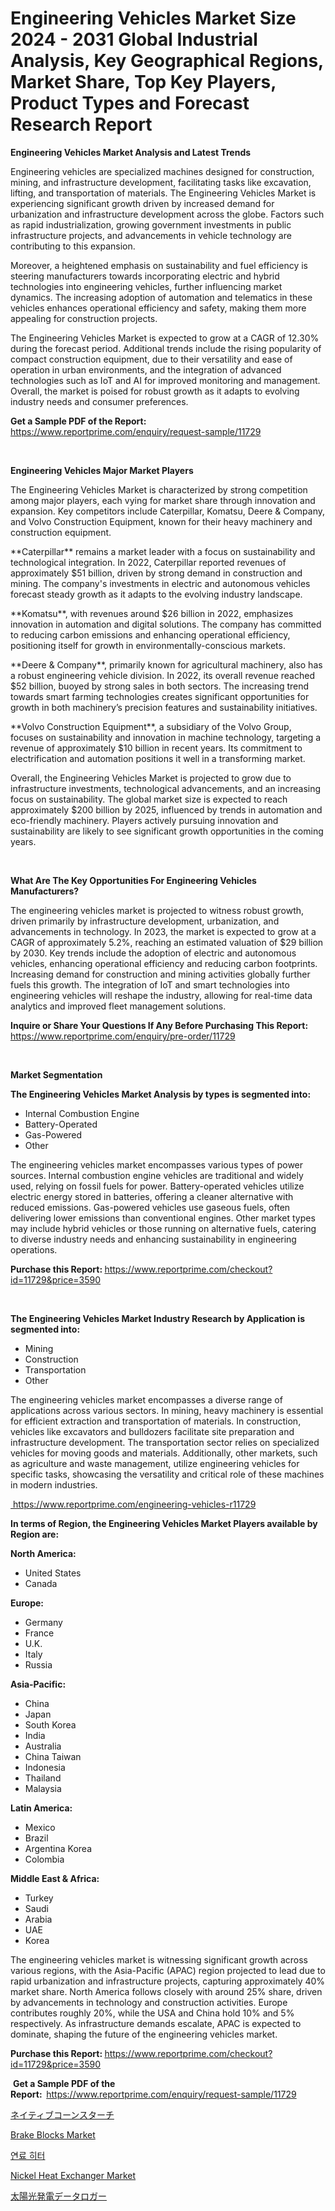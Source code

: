 <p><h1>Engineering Vehicles Market Size 2024 - 2031 Global Industrial Analysis, Key Geographical Regions, Market Share, Top Key Players, Product Types and Forecast Research Report</h1></p><p><strong>Engineering Vehicles Market Analysis and Latest Trends</strong></p>
<p><p>Engineering vehicles are specialized machines designed for construction, mining, and infrastructure development, facilitating tasks like excavation, lifting, and transportation of materials. The Engineering Vehicles Market is experiencing significant growth driven by increased demand for urbanization and infrastructure development across the globe. Factors such as rapid industrialization, growing government investments in public infrastructure projects, and advancements in vehicle technology are contributing to this expansion.</p><p>Moreover, a heightened emphasis on sustainability and fuel efficiency is steering manufacturers towards incorporating electric and hybrid technologies into engineering vehicles, further influencing market dynamics. The increasing adoption of automation and telematics in these vehicles enhances operational efficiency and safety, making them more appealing for construction projects.</p><p>The Engineering Vehicles Market is expected to grow at a CAGR of 12.30% during the forecast period. Additional trends include the rising popularity of compact construction equipment, due to their versatility and ease of operation in urban environments, and the integration of advanced technologies such as IoT and AI for improved monitoring and management. Overall, the market is poised for robust growth as it adapts to evolving industry needs and consumer preferences.</p></p>
<p><strong>Get a Sample PDF of the Report:&nbsp;</strong> <a href="https://www.reportprime.com/enquiry/request-sample/11729">https://www.reportprime.com/enquiry/request-sample/11729</a></p>
<p>&nbsp;</p>
<p><strong>Engineering Vehicles Major Market Players</strong></p>
<p><p>The Engineering Vehicles Market is characterized by strong competition among major players, each vying for market share through innovation and expansion. Key competitors include Caterpillar, Komatsu, Deere & Company, and Volvo Construction Equipment, known for their heavy machinery and construction equipment. </p><p>**Caterpillar** remains a market leader with a focus on sustainability and technological integration. In 2022, Caterpillar reported revenues of approximately $51 billion, driven by strong demand in construction and mining. The company's investments in electric and autonomous vehicles forecast steady growth as it adapts to the evolving industry landscape.</p><p>**Komatsu**, with revenues around $26 billion in 2022, emphasizes innovation in automation and digital solutions. The company has committed to reducing carbon emissions and enhancing operational efficiency, positioning itself for growth in environmentally-conscious markets.</p><p>**Deere & Company**, primarily known for agricultural machinery, also has a robust engineering vehicle division. In 2022, its overall revenue reached $52 billion, buoyed by strong sales in both sectors. The increasing trend towards smart farming technologies creates significant opportunities for growth in both machinery’s precision features and sustainability initiatives.</p><p>**Volvo Construction Equipment**, a subsidiary of the Volvo Group, focuses on sustainability and innovation in machine technology, targeting a revenue of approximately $10 billion in recent years. Its commitment to electrification and automation positions it well in a transforming market.</p><p>Overall, the Engineering Vehicles Market is projected to grow due to infrastructure investments, technological advancements, and an increasing focus on sustainability. The global market size is expected to reach approximately $200 billion by 2025, influenced by trends in automation and eco-friendly machinery. Players actively pursuing innovation and sustainability are likely to see significant growth opportunities in the coming years.</p></p>
<p>&nbsp;</p>
<p><strong>What Are The Key Opportunities For Engineering Vehicles Manufacturers?</strong></p>
<p><p>The engineering vehicles market is projected to witness robust growth, driven primarily by infrastructure development, urbanization, and advancements in technology. In 2023, the market is expected to grow at a CAGR of approximately 5.2%, reaching an estimated valuation of $29 billion by 2030. Key trends include the adoption of electric and autonomous vehicles, enhancing operational efficiency and reducing carbon footprints. Increasing demand for construction and mining activities globally further fuels this growth. The integration of IoT and smart technologies into engineering vehicles will reshape the industry, allowing for real-time data analytics and improved fleet management solutions.</p></p>
<p><strong>Inquire or Share Your Questions If Any Before Purchasing This Report:</strong> <a href="https://www.reportprime.com/enquiry/pre-order/11729">https://www.reportprime.com/enquiry/pre-order/11729</a></p>
<p>&nbsp;</p>
<p><strong>Market Segmentation</strong></p>
<p><strong>The Engineering Vehicles Market Analysis by types is segmented into:</strong></p>
<p><ul><li>Internal Combustion Engine</li><li>Battery-Operated</li><li>Gas-Powered</li><li>Other</li></ul></p>
<p><p>The engineering vehicles market encompasses various types of power sources. Internal combustion engine vehicles are traditional and widely used, relying on fossil fuels for power. Battery-operated vehicles utilize electric energy stored in batteries, offering a cleaner alternative with reduced emissions. Gas-powered vehicles use gaseous fuels, often delivering lower emissions than conventional engines. Other market types may include hybrid vehicles or those running on alternative fuels, catering to diverse industry needs and enhancing sustainability in engineering operations.</p></p>
<p><strong>Purchase this Report:&nbsp;</strong><a href="https://www.reportprime.com/checkout?id=11729&price=3590">https://www.reportprime.com/checkout?id=11729&price=3590</a></p>
<p>&nbsp;</p>
<p><strong>The Engineering Vehicles Market Industry Research by Application is segmented into:</strong></p>
<p><ul><li>Mining</li><li>Construction</li><li>Transportation</li><li>Other</li></ul></p>
<p><p>The engineering vehicles market encompasses a diverse range of applications across various sectors. In mining, heavy machinery is essential for efficient extraction and transportation of materials. In construction, vehicles like excavators and bulldozers facilitate site preparation and infrastructure development. The transportation sector relies on specialized vehicles for moving goods and materials. Additionally, other markets, such as agriculture and waste management, utilize engineering vehicles for specific tasks, showcasing the versatility and critical role of these machines in modern industries.</p></p>
<p><a href="https://www.reportprime.com/engineering-vehicles-r11729">&nbsp;https://www.reportprime.com/engineering-vehicles-r11729</a></p>
<p><strong>In terms of Region, the Engineering Vehicles Market Players available by Region are:</strong></p>
<p>
    <p> <strong> North America: </strong>
        <ul>
            <li>United States</li>
            <li>Canada</li>
        </ul>
        </p> 
    <p> <strong> Europe: </strong>
        <ul>
            <li>Germany</li>
            <li>France</li>
            <li>U.K.</li>
            <li>Italy</li>
            <li>Russia</li>
        </ul>
        </p> 
    <p> <strong> Asia-Pacific: </strong>
        <ul>
            <li>China</li>
            <li>Japan</li>
            <li>South Korea</li>
            <li>India</li>
            <li>Australia</li>
            <li>China Taiwan</li>
            <li>Indonesia</li>
            <li>Thailand</li>
            <li>Malaysia</li>
        </ul>
        </p> 
    <p> <strong> Latin America: </strong>
        <ul>
            <li>Mexico</li>
            <li>Brazil</li>
            <li>Argentina Korea</li>
            <li>Colombia</li>
        </ul>
        </p> 
    <p> <strong> Middle East & Africa: </strong>
        <ul>
            <li>Turkey</li>
            <li>Saudi</li>
            <li>Arabia</li>
            <li>UAE</li>
            <li>Korea</li>
        </ul>
    </p>
    </p>
<p><p>The engineering vehicles market is witnessing significant growth across various regions, with the Asia-Pacific (APAC) region projected to lead due to rapid urbanization and infrastructure projects, capturing approximately 40% market share. North America follows closely with around 25% share, driven by advancements in technology and construction activities. Europe contributes roughly 20%, while the USA and China hold 10% and 5% respectively. As infrastructure demands escalate, APAC is expected to dominate, shaping the future of the engineering vehicles market.</p></p>
<p><strong>Purchase this Report: </strong><a href="https://www.reportprime.com/checkout?id=11729&price=3590">https://www.reportprime.com/checkout?id=11729&price=3590</a></p>
<p>&nbsp;<strong>Get a Sample PDF of the Report:&nbsp;&nbsp;</strong><a href="https://www.reportprime.com/enquiry/request-sample/11729">https://www.reportprime.com/enquiry/request-sample/11729</a></p>
<p><strong></strong></p>
<p><p><a href="https://medium.com/@shuvohaque77/2024%E5%B9%B4%E3%81%8B%E3%82%892031%E5%B9%B4%E3%81%BE%E3%81%A7%E3%81%AE%E6%9C%9F%E9%96%93%E3%81%AB%E3%81%8A%E3%81%91%E3%82%8B%E3%83%8D%E3%82%A4%E3%83%86%E3%82%A3%E3%83%96%E3%82%B3%E3%83%BC%E3%83%B3%E3%82%B9%E3%82%BF%E3%83%BC%E3%83%81%E5%B8%82%E5%A0%B4%E3%82%B7%E3%82%A7%E3%82%A2%E3%81%A8%E7%AB%B6%E4%BA%89%E7%8A%B6%E6%B3%81%E3%81%AB%E5%AF%BE%E3%81%99%E3%82%8B%E6%B4%9E%E5%AF%9F-3499137b49a0">ネイティブコーンスターチ</a></p><p><a href="https://github.com/ChiragRP21/Market-Research-Report-List-6/blob/main/brake-blocks-market.md">Brake Blocks Market</a></p><p><a href="https://medium.com/@melodyfunk1988/%EC%97%B0%EB%A3%8C-%ED%9E%88%ED%84%B0-%EC%8B%9C%EC%9E%A5-%EA%B8%80%EB%A1%9C%EB%B2%8C-%EB%B0%8F-%EC%A7%80%EC%97%AD-%EB%B6%84%EC%84%9D-%EC%A7%80%EC%97%AD-%EA%B5%AD%EA%B0%80-%EC%88%98%EC%A4%80-%EB%B6%84%EC%84%9D-%EB%B0%8F-%EA%B2%BD%EC%9F%81-%ED%99%98%EA%B2%BD%EC%97%90-%EB%8C%80%ED%95%9C-%EC%A7%91%EC%A4%91-77511ff47c8c">연료 히터</a></p><p><a href="https://medium.com/@sam.gray5456/navigating-the-global-nickel-heat-exchanger-market-landscape-trends-forecasts-and-impact-55f986014348">Nickel Heat Exchanger Market</a></p><p><a href="https://medium.com/@shuvohaque77/%E5%A4%AA%E9%99%BD%E5%85%89%E7%99%BA%E9%9B%BB%E3%83%87%E3%83%BC%E3%82%BF%E3%83%AD%E3%82%AC%E3%83%BC%E5%B8%82%E5%A0%B4%E3%81%AE%E5%8B%95%E5%90%91-%E5%B8%82%E5%A0%B4%E7%B4%B0%E5%88%86%E5%8C%96%E3%81%AE%E8%A9%B3%E7%B4%B0%E3%81%AA%E7%A0%94%E7%A9%B6%E3%81%A8%E6%96%B0%E3%81%9F%E3%81%AA%E3%83%88%E3%83%AC%E3%83%B3%E3%83%89%E3%81%AE%E9%87%8D%E8%A6%81%E6%80%A7%E3%81%AE%E5%88%86%E6%9E%90-af30b7cd88d1">太陽光発電データロガー</a></p></p>